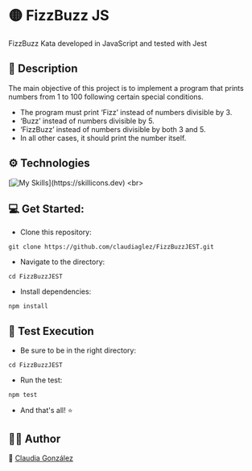 # :yellow_circle: FizzBuzz JS <br>

FizzBuzz Kata developed in JavaScript and tested with Jest 

## :page_with_curl: Description

The main objective of this project is to implement a program that prints numbers from 1 to 100 following certain special conditions.

* The program must print ‘Fizz’ instead of numbers divisible by 3.
* ‘Buzz’ instead of numbers divisible by 5.
* ‘FizzBuzz’ instead of numbers divisible by both 3 and 5.
* In all other cases, it should print the number itself.


## ⚙️ Technologies

[![My Skills](https://skillicons.dev/icons?i=js,jest,)](https://skillicons.dev)
<br>


## :computer: Get Started:

* Clone this repository:
```
git clone https://github.com/claudiaglez/FizzBuzzJEST.git
```

* Navigate to the directory:
```
cd FizzBuzzJEST
```

* Install dependencies:
```
npm install
```

## :test_tube: Test Execution

* Be sure to be in the right directory:
```
cd FizzBuzzJEST
```

* Run the test:
```
npm test
```

* And that's all! :star:

  
## 👩‍💻 Author

:orange_heart: [Claudia González](https://www.linkedin.com/in/claudiaglezgarcia/)
